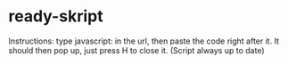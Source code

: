 # ready-skript
Instructions: type javascript: in the url, then paste the code right after it. It should then pop up, just press H to close it. (Script always up to date)
